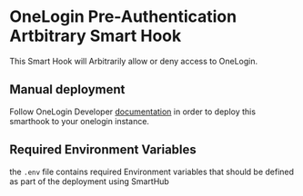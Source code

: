 
# OneLogin Pre-Authentication Artbitrary Smart Hook

This Smart Hook will Arbitrarily allow or deny access to OneLogin.

## Manual deployment

Follow OneLogin Developer [documentation](https://developers.onelogin.com/api-docs/2/smart-hooks/types/pre-authentication) in order to deploy
 this smarthook to your onelogin instance.

## Required Environment Variables
the `.env` file contains required Environment variables that should be defined
as part of the deployment using SmartHub